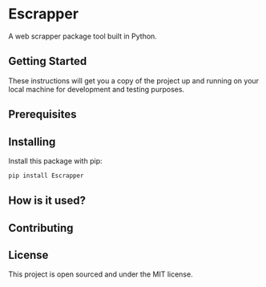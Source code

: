# Escrapper
A web scrapper package tool built in Python.

## Getting Started
These instructions will get you a copy of the project up and running on your local machine for development and testing purposes.

## Prerequisites

## Installing

Install this package with pip:

```python
pip install Escrapper

```

## How is it used?

## Contributing


## License
This project is open sourced and under the MIT license.
